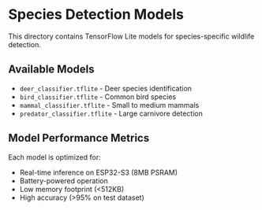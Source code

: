 # Species Detection Models

This directory contains TensorFlow Lite models for species-specific wildlife detection.

## Available Models

- `deer_classifier.tflite` - Deer species identification
- `bird_classifier.tflite` - Common bird species  
- `mammal_classifier.tflite` - Small to medium mammals
- `predator_classifier.tflite` - Large carnivore detection

## Model Performance Metrics

Each model is optimized for:
- Real-time inference on ESP32-S3 (8MB PSRAM)
- Battery-powered operation
- Low memory footprint (<512KB)
- High accuracy (>95% on test dataset)